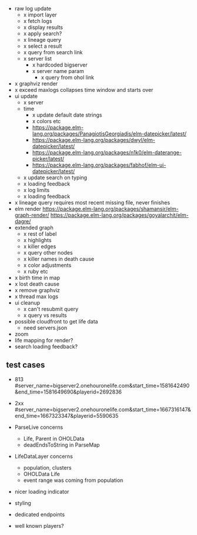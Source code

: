 - raw log update
  - x import layer
  - x fetch logs
  - x display results
  - x apply search?
  - x lineage query
  - x select a result
  - x query from search link
  - x server list
    - x hardcoded bigserver
    - x server name param
      - x query from ohol link
- x graphviz render
- x exceed maxlogs collapses time window and starts over
- ui update
  - x server
  - time
    - x update default date strings
    - x colors etc
    - https://package.elm-lang.org/packages/PanagiotisGeorgiadis/elm-datepicker/latest/
    - https://package.elm-lang.org/packages/dwyl/elm-datepicker/latest/
    - https://package.elm-lang.org/packages/n1k0/elm-daterange-picker/latest/
    - https://package.elm-lang.org/packages/fabhof/elm-ui-datepicker/latest/
  - x update search on typing
  - x loading feedback
  - x log limits
  - x loading feedback
- x lineage query requires most recent missing file, never finishes
- elm render
  https://package.elm-lang.org/packages/shamansir/elm-graph-render/
  https://package.elm-lang.org/packages/goyalarchit/elm-dagre/
- extended graph
  - x rest of label
  - x highlights
  - x killer edges
  - x query other nodes
  - x killer names in death cause
  - x color adjustments
  - x ruby etc
- x birth time in map
- x lost death cause
- x remove graphviz
- x thread max logs
- ui cleanup
  - x can't resubmit query
  - x query vs results
- possible cloudfront to get life data
  - need servers.json
- zoom
- life mapping for render?
- search loading feedback?

## test cases
 - 813 #server_name=bigserver2.onehouronelife.com&start_time=1581642490&end_time=1581649690&playerid=2692836
 - 2xx #server_name=bigserver2.onehouronelife.com&start_time=1667316147&end_time=1667323347&playerid=5590635

- ParseLive concerns
  - Life, Parent in OHOLData
  - deadEndsToString in ParseMap
- LifeDataLayer concerns
  - population, clusters
  - OHOLData Life
  - event range was coming from population

- nicer loading indicator
- styling
- dedicated endpoints
- well known players?
